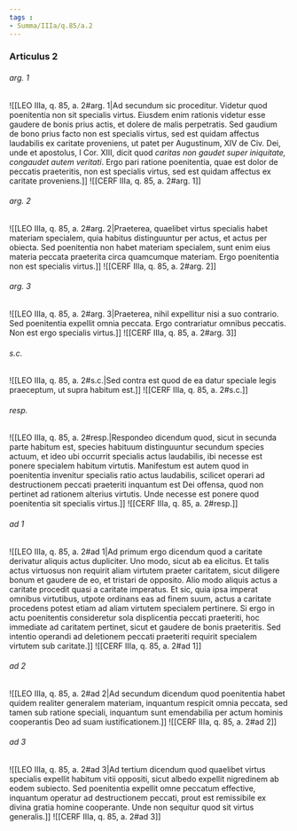 ```yaml
---
tags : 
- Summa/IIIa/q.85/a.2
---
```


### Articulus 2

###### arg. 1
![[LEO IIIa, q. 85, a. 2#arg. 1|Ad secundum sic proceditur. Videtur quod poenitentia non sit specialis virtus. Eiusdem enim rationis videtur esse gaudere de bonis prius actis, et dolere de malis perpetratis. Sed gaudium de bono prius facto non est specialis virtus, sed est quidam affectus laudabilis ex caritate proveniens, ut patet per Augustinum, XIV de Civ. Dei, unde et apostolus, I Cor. XIII, dicit quod *caritas non gaudet super iniquitate, congaudet autem veritati*. Ergo pari ratione poenitentia, quae est dolor de peccatis praeteritis, non est specialis virtus, sed est quidam affectus ex caritate proveniens.]]
![[CERF IIIa, q. 85, a. 2#arg. 1]]

###### arg. 2
![[LEO IIIa, q. 85, a. 2#arg. 2|Praeterea, quaelibet virtus specialis habet materiam specialem, quia habitus distinguuntur per actus, et actus per obiecta. Sed poenitentia non habet materiam specialem, sunt enim eius materia peccata praeterita circa quamcumque materiam. Ergo poenitentia non est specialis virtus.]]
![[CERF IIIa, q. 85, a. 2#arg. 2]]

###### arg. 3
![[LEO IIIa, q. 85, a. 2#arg. 3|Praeterea, nihil expellitur nisi a suo contrario. Sed poenitentia expellit omnia peccata. Ergo contrariatur omnibus peccatis. Non est ergo specialis virtus.]]
![[CERF IIIa, q. 85, a. 2#arg. 3]]

###### s.c.
![[LEO IIIa, q. 85, a. 2#s.c.|Sed contra est quod de ea datur speciale legis praeceptum, ut supra habitum est.]]
![[CERF IIIa, q. 85, a. 2#s.c.]]

###### resp.
![[LEO IIIa, q. 85, a. 2#resp.|Respondeo dicendum quod, sicut in secunda parte habitum est, species habituum distinguuntur secundum species actuum, et ideo ubi occurrit specialis actus laudabilis, ibi necesse est ponere specialem habitum virtutis. Manifestum est autem quod in poenitentia invenitur specialis ratio actus laudabilis, scilicet operari ad destructionem peccati praeteriti inquantum est Dei offensa, quod non pertinet ad rationem alterius virtutis. Unde necesse est ponere quod poenitentia sit specialis virtus.]]
![[CERF IIIa, q. 85, a. 2#resp.]]

###### ad 1
![[LEO IIIa, q. 85, a. 2#ad 1|Ad primum ergo dicendum quod a caritate derivatur aliquis actus dupliciter. Uno modo, sicut ab ea elicitus. Et talis actus virtuosus non requirit aliam virtutem praeter caritatem, sicut diligere bonum et gaudere de eo, et tristari de opposito. Alio modo aliquis actus a caritate procedit quasi a caritate imperatus. Et sic, quia ipsa imperat omnibus virtutibus, utpote ordinans eas ad finem suum, actus a caritate procedens potest etiam ad aliam virtutem specialem pertinere. Si ergo in actu poenitentis consideretur sola displicentia peccati praeteriti, hoc immediate ad caritatem pertinet, sicut et gaudere de bonis praeteritis. Sed intentio operandi ad deletionem peccati praeteriti requirit specialem virtutem sub caritate.]]
![[CERF IIIa, q. 85, a. 2#ad 1]]

###### ad 2
![[LEO IIIa, q. 85, a. 2#ad 2|Ad secundum dicendum quod poenitentia habet quidem realiter generalem materiam, inquantum respicit omnia peccata, sed tamen sub ratione speciali, inquantum sunt emendabilia per actum hominis cooperantis Deo ad suam iustificationem.]]
![[CERF IIIa, q. 85, a. 2#ad 2]]

###### ad 3
![[LEO IIIa, q. 85, a. 2#ad 3|Ad tertium dicendum quod quaelibet virtus specialis expellit habitum vitii oppositi, sicut albedo expellit nigredinem ab eodem subiecto. Sed poenitentia expellit omne peccatum effective, inquantum operatur ad destructionem peccati, prout est remissibile ex divina gratia homine cooperante. Unde non sequitur quod sit virtus generalis.]]
![[CERF IIIa, q. 85, a. 2#ad 3]]

